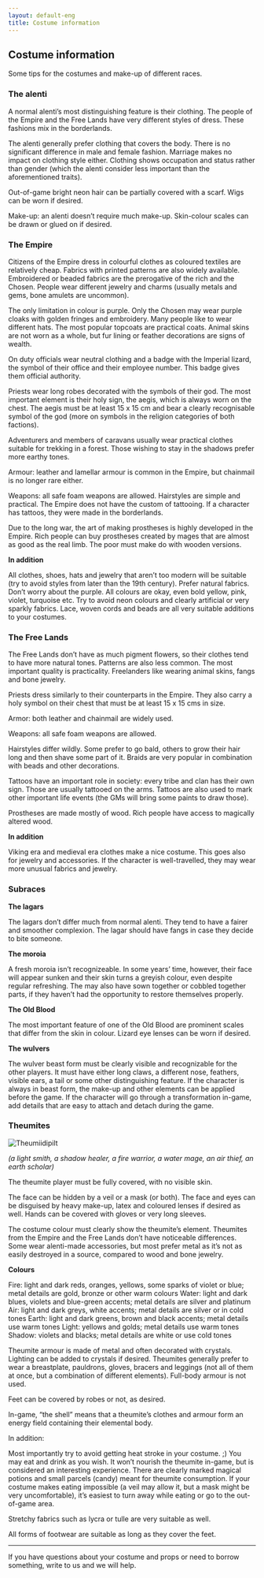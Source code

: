 ```yaml
---
layout: default-eng
title: Costume information
---
```

## Costume information 

Some tips for the costumes and make-up of different races.

### The alenti

A normal alenti’s most distinguishing feature is their clothing. The people of the Empire and the Free Lands have very different styles of dress. These fashions mix in the borderlands.

The alenti generally prefer clothing that covers the body. There is no significant difference in male and female fashion. Marriage makes no impact on clothing style either. Clothing shows occupation and status rather than gender (which the alenti consider less important than the aforementioned traits). 

Out-of-game bright neon hair can be partially covered with a scarf. Wigs can be worn if desired.

Make-up: an alenti doesn’t require much make-up. Skin-colour scales can be drawn or glued on if desired.

### The Empire 

Citizens of the Empire dress in colourful clothes as coloured textiles are relatively cheap. Fabrics with printed patterns are also widely available. Embroidered or beaded fabrics are the prerogative of the rich and the Chosen. People wear different jewelry and charms (usually metals and gems, bone amulets are uncommon).

The only limitation in colour is purple. Only the Chosen may wear purple cloaks with golden fringes and embroidery. Many people like to wear different hats. The most popular topcoats are practical coats. Animal skins are not worn as a whole, but fur lining or feather decorations are signs of wealth.

On duty officials wear neutral clothing and a badge with the Imperial lizard, the symbol of their office and their employee number. This badge gives them official authority.

Priests wear long robes decorated with the symbols of their god. The most important element is their holy sign, the aegis, which is always worn on the chest. The aegis must be at least 15 x 15 cm and bear a clearly recognisable symbol of the god (more on symbols in the religion categories of both factions).

Adventurers and members of caravans usually wear practical clothes suitable for trekking in a forest. Those wishing to stay in the shadows prefer more earthy tones.

Armour: leather and lamellar armour is common in the Empire, but chainmail is no longer rare either.

Weapons: all safe foam weapons are allowed.
Hairstyles are simple and practical. The Empire does not have the custom of tattooing. If a character has tattoos, they were made in the borderlands.

Due to the long war, the art of making prostheses is highly developed in the Empire. Rich people can buy prostheses created by mages that are almost as good as the real limb. The poor must make do with wooden versions.

**In addition** 

All clothes, shoes, hats and jewelry that aren’t too modern will be suitable (try to avoid styles from later than the 19th century). Prefer natural fabrics. Don’t worry about the purple. All colours are okay, even bold yellow, pink, violet, turquoise etc. Try to avoid neon colours and clearly artificial or very sparkly fabrics. Lace, woven cords and beads are all very suitable additions to your costumes.

### The Free Lands 

The Free Lands don’t have as much pigment flowers, so their clothes tend to have more natural tones. Patterns are also less common. The most important quality is practicality. Freelanders like wearing animal skins, fangs and bone jewelry.

Priests dress similarly to their counterparts in the Empire. They also carry a holy symbol on their chest that must be at least 15 x 15 cms in size. 

Armor: both leather and chainmail are widely used.

Weapons: all safe foam weapons are allowed. 

Hairstyles differ wildly. Some prefer to go bald, others to grow their hair long and then shave some part of it. Braids are very popular in combination with beads and other decorations.

Tattoos have an important role in society: every tribe and clan has their own sign. Those are usually tattooed on the arms. Tattoos are also used to mark other important life events (the GMs will bring some paints to draw those).

Prostheses are made mostly of wood. Rich people have access to magically altered wood.

**In addition** 

Viking era and medieval era clothes make a nice costume. This goes also for jewelry and accessories. If the character is well-travelled, they may wear more unusual fabrics and jewelry.

### Subraces 

**The lagars**

The lagars don’t differ much from normal alenti. They tend to have a fairer and smoother complexion. The lagar should have fangs in case they decide to bite someone.

**The moroia** 

A fresh moroia isn’t recognizeable. In some years’ time, however, their face will appear sunken and their skin turns a greyish colour, even despite regular refreshing. The may also have sown together or cobbled together parts, if they haven’t had the opportunity to restore themselves properly.

**The Old Blood**

The most important feature of one of the Old Blood are prominent scales that differ from the skin in colour. Lizard eye lenses can be worn if desired.

**The wulvers** 

The wulver beast form must be clearly visible and recognizable for the other players. It must have either long claws, a different nose, feathers, visible ears, a tail or some other distinguishing feature. If the character is always in beast form, the make-up and other elements can be applied before the game. If the character will go through a transformation in-game, add details that are easy to attach and detach during the game.

### Theumites 

![Theumiidipilt](karavanlarp.github.io/img/theumitelineup4.png)

_(a light smith, a shadow healer, a fire warrior, a water mage, an air thief, an earth scholar)_

The theumite player must be fully covered, with no visible skin.

The face can be hidden by a veil or a mask (or both). The face and eyes can be disguised by heavy make-up, latex and coloured lenses if desired as well. Hands can be covered with gloves or very long sleeves.

The costume colour must clearly show the theumite’s element. Theumites from the Empire and the Free Lands don’t have noticeable differences. Some wear alenti-made accessories, but most prefer metal as it’s not as easily destroyed in a source, compared to wood and bone jewelry.

**Colours** 

Fire: light and dark reds, oranges, yellows, some sparks of violet or blue; metal details are gold, bronze or other warm colours
Water: light and dark blues, violets and blue-green accents; metal details are silver and platinum
Air: light and dark greys, white accents; metal details are silver or in cold tones 
Earth: light and dark greens, brown and black accents; metal details use warm tones
Light: yellows and golds; metal details use warm tones
Shadow: violets and blacks; metal details are white or use cold tones

Theumite armour is made of metal and often decorated with crystals. Lighting can be added to crystals if desired. Theumites generally prefer to wear a breastplate, pauldrons, gloves, bracers and leggings (not all of them at once, but a combination of different elements). Full-body armour is not used.

Feet can be covered by robes or not, as desired.

In-game, “the shell” means that a theumite’s clothes and armour form an energy field containing their elemental body.

In addition: 

Most importantly try to avoid getting heat stroke in your costume. ;) You may eat and drink as you wish. It won’t nourish the theumite in-game, but is considered an interesting experience. There are clearly marked magical potions and small parcels (candy) meant for theumite consumption. If your costume makes eating impossible (a veil may allow it, but a mask might be very uncomfortable), it’s easiest to turn away while eating or go to the out-of-game area.

Stretchy fabrics such as lycra or tulle are very suitable as well.

All forms of footwear are suitable as long as they cover the feet.

***

If you have questions about your costume and props or need to borrow something, write to us and we will help.

